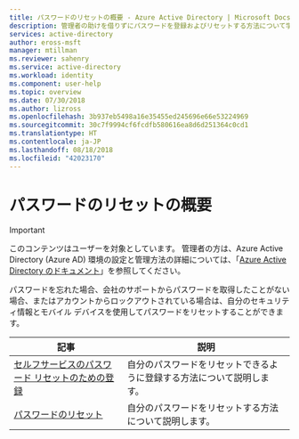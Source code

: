 ```yaml
---
title: パスワードのリセットの概要 - Azure Active Directory | Microsoft Docs
description: 管理者の助けを借りずにパスワードを登録およびリセットする方法について学習します。
services: active-directory
author: eross-msft
manager: mtillman
ms.reviewer: sahenry
ms.service: active-directory
ms.workload: identity
ms.component: user-help
ms.topic: overview
ms.date: 07/30/2018
ms.author: lizross
ms.openlocfilehash: 3b937eb5498a16e35455ed245696e66e53224969
ms.sourcegitcommit: 30c7f9994cf6fcdfb580616ea8d6d251364c0cd1
ms.translationtype: HT
ms.contentlocale: ja-JP
ms.lasthandoff: 08/18/2018
ms.locfileid: "42023170"
---
```

# <a name="reset-password-overview"></a>パスワードのリセットの概要

>[!Important]
>このコンテンツはユーザーを対象としています。 管理者の方は、Azure Active Directory (Azure AD) 環境の設定と管理方法の詳細については、「[Azure Active Directory のドキュメント](https://docs.microsoft.com/azure/active-directory)」を参照してください。

パスワードを忘れた場合、会社のサポートからパスワードを取得したことがない場合、またはアカウントからロックアウトされている場合は、自分のセキュリティ情報とモバイル デバイスを使用してパスワードをリセットすることができます。

|記事 |説明 |
|------|------------|
|[セルフサービスのパスワード リセットのための登録](active-directory-passwords-reset-register.md)| 自分のパスワードをリセットできるように登録する方法について説明します。|
|[パスワードのリセット](user-help-reset-password.md)| 自分のパスワードをリセットする方法について説明します。|